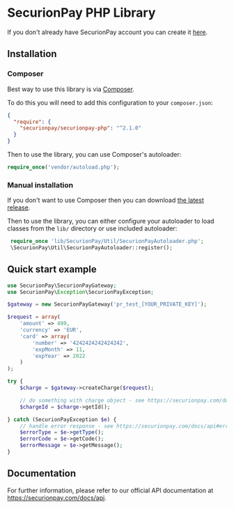 # SecurionPay PHP Library

If you don't already have SecurionPay account you can create it [here](https://securionpay.com/register). 

## Installation 

### Composer

Best way to use this library is via [Composer](http://getcomposer.org/).

To do this you will need to add this configuration to your `composer.json`:

```json
{
  "require": {
    "securionpay/securionpay-php": "^2.1.0"
  }
}
```

Then to use the library, you can use Composer's autoloader:

```php
require_once('vendor/autoload.php');
```

### Manual installation

If you don't want to use Composer then you can download [the latest release](https://github.com/securionpay/securionpay-php/releases).

Then to use the library, you can either configure your autoloader to load classes from the `lib/` directory or use included autoloader:

```php
 require_once 'lib/SecurionPay/Util/SecurionPayAutoloader.php';
 \SecurionPay\Util\SecurionPayAutoloader::register();
```

## Quick start example

```php
use SecurionPay\SecurionPayGateway;
use SecurionPay\Exception\SecurionPayException;

$gateway = new SecurionPayGateway('pr_test_[YOUR_PRIVATE_KEY]');

$request = array(
    'amount' => 499,
    'currency' => 'EUR',
    'card' => array(
        'number' => '4242424242424242',
        'expMonth' => 11,
        'expYear' => 2022
    )
);

try {
    $charge = $gateway->createCharge($request);

    // do something with charge object - see https://securionpay.com/docs/api#charge-object
    $chargeId = $charge->getId();

} catch (SecurionPayException $e) {
    // handle error response - see https://securionpay.com/docs/api#error-object
    $errorType = $e->getType();
    $errorCode = $e->getCode();
    $errorMessage = $e->getMessage();
}
```

## Documentation

For further information, please refer to our official API documentation at https://securionpay.com/docs/api.
